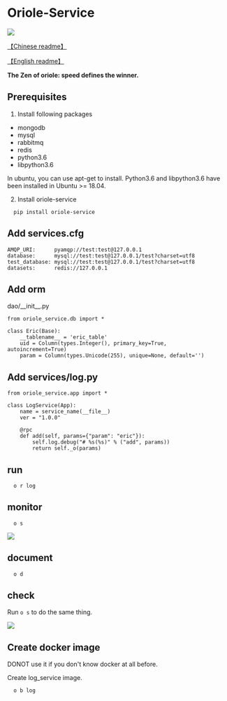 # Oriole-Service 

[![](https://badges.gitter.im/zhouxiaoxiang/oriole-service.svg)](https://gitter.im/oriole-service/Lobby?utm_source=share-link&utm_medium=link&utm_campaign=share-link)

[【Chinese readme】](https://zhouxiaoxiang.top/2019/04/19/microservice/)

[【English readme】](https://github.com/zhouxiaoxiang/oriole-service/blob/master/README.md)

**The Zen of oriole: speed defines the winner.**

## Prerequisites

1. Install following packages

 - mongodb
 - mysql
 - rabbitmq
 - redis
 - python3.6
 - libpython3.6

In ubuntu, you can use apt-get to install.
Python3.6 and libpython3.6 have been installed in Ubuntu >= 18.04.

2. Install oriole-service
```
  pip install oriole-service
```

## Add services.cfg

```
AMQP_URI:      pyamqp://test:test@127.0.0.1                  
database:      mysql://test:test@127.0.0.1/test?charset=utf8
test_database: mysql://test:test@127.0.0.1/test?charset=utf8
datasets:      redis://127.0.0.1
```
  
## Add orm

dao/\_\_init\_\_.py

```
from oriole_service.db import *

class Eric(Base):
    __tablename__ = 'eric_table'
    uid = Column(types.Integer(), primary_key=True, autoincrement=True)
    param = Column(types.Unicode(255), unique=None, default='')
```

## Add services/log.py

```
from oriole_service.app import *

class LogService(App):
    name = service_name(__file__)
    ver = "1.0.0"

    @rpc
    def add(self, params={"param": "eric"}):
        self.log.debug("# %s(%s)" % ("add", params))
        return self._o(params)
```

## run
```
  o r log
```

## monitor
```
  o s
```
![](https://github.com/zhouxiaoxiang/oriole-service/raw/master/docs/run.gif)

## document
```
  o d
```

## check

Run `o s` to do the same thing.

![](https://github.com/zhouxiaoxiang/oriole-service/raw/master/docs/check_service.gif)

## Create docker image

DONOT use it if you don't know docker at all before.

Create log\_service image.

```
  o b log
```
